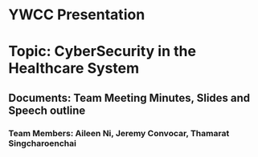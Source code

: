 # YWCC Presentation
# Topic: CyberSecurity in the Healthcare System
## Documents: Team Meeting Minutes, Slides and Speech outline
### Team Members: Aileen Ni, Jeremy Convocar, Thamarat Singcharoenchai
